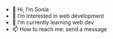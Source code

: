 - 👋 Hi, I’m Sonia
- 👀 I’m interested in web development
- 🌱 I’m currently learning web dev
- 📫 How to reach me: send a message

<!---
soniachanchee/soniachanchee is a ✨ special ✨ repository because its `README.md` (this file) appears on your GitHub profile.
You can click the Preview link to take a look at your changes.
--->
